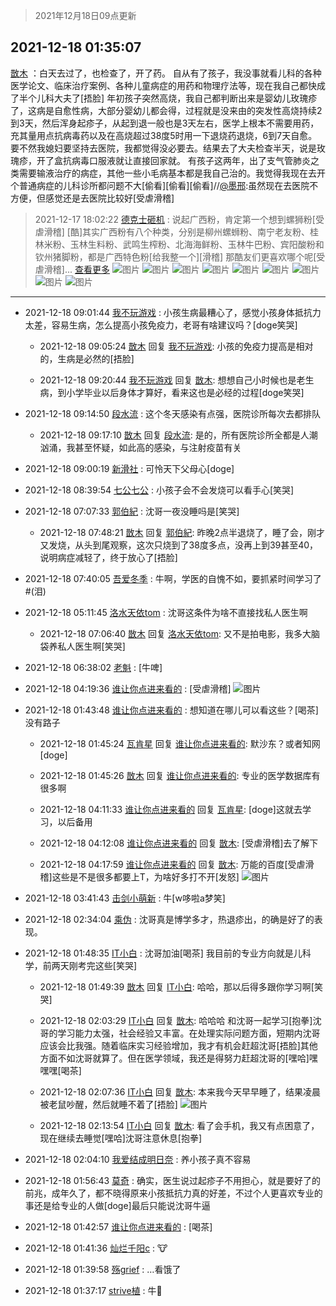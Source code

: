 > 2021年12月18日09点更新
<link rel="stylesheet" href="https://cdn.jsdelivr.net/gh/taotie6/sampleJSON@main/css/photo_show.css">
<meta name="referrer" content="no-referrer" />


 ## 2021-12-18 01:35:07 

 [㪚木](https://www.coolapk.com/feed/32199798?shareKey=YTBmN2M2YjE1MWU3NjFiY2QwYTM~) ：白天去过了，也检查了，开了药。
自从有了孩子，我没事就看儿科的各种医学论文、临床治疗案例、各种儿童病症的用药和物理疗法等，现在我自己都快成了半个儿科大夫了[捂脸]
年初孩子突然高烧，我自己都判断出来是婴幼儿玫瑰疹了，这病是自愈性病，大部分婴幼儿都会得<!--break-->，过程就是没来由的突发性高烧持续2到3天，然后浑身起疹子，从起到退一般也是3天左右，医学上根本不需要用药，充其量用点抗病毒药以及在高烧超过38度5时用一下退烧药退烧，6到7天自愈。要不然我媳妇要坚持去医院，我都觉得没必要去。结果去了大夫检查半天，说是玫瑰疹，开了盒抗病毒口服液就让直接回家就。
有孩子这两年，出了支气管肺炎之类需要输液治疗的病症，其他一些小毛病基本都是我自己治的。我觉得我现在去开个普通病症的儿科诊所都问题不大[偷看][偷看][偷看]//<a class="feed-link-uname" href="/u/墨邢">@墨邢</a>:虽然现在去医院不方便，但感觉还是去医院比较好[受虐滑稽] 

<div class="album">
</div>

> 2021-12-17 18:02:22 
> [德克士砸机](https://www.coolapk.com/feed/32190225?shareKey=M2RhYTI1ZGYwNTMzNjFiY2QwYTM~) : 说起广西粉，肯定第一个想到螺狮粉[受虐滑稽] [酷]其实广西粉有八个种类，分别是柳州螺蛳粉、南宁老友粉、桂林米粉、玉林生料粉、武鸣生榨粉、北海海鲜粉、玉林牛巴粉、宾阳酸粉和钦州猪脚粉，都是广西特色粉[给我整一个][滑稽] 那酷友们更喜欢哪个呢[受虐滑稽]... <a href="">查看更多</a> 
![图片](https://image.coolapk.com/feed/2021/1217/18/4362128_ab8df444_5339_3123_214@500x500.jpeg)
![图片](https://image.coolapk.com/feed/2021/1217/18/4362128_858a9662_5339_3129_439@640x480.jpeg)
![图片](https://image.coolapk.com/feed/2021/1217/18/4362128_f46a814d_5339_3135_611@1024x696.jpeg)
![图片](https://image.coolapk.com/feed/2021/1217/18/4362128_c399871f_5339_3144_963@640x427.jpeg)
![图片](https://image.coolapk.com/feed/2021/1217/18/4362128_3a74e432_5339_3149_241@500x606.jpeg)
![图片](https://image.coolapk.com/feed/2021/1217/18/4362128_3c231271_5339_316_648@500x515.jpeg)
![图片](https://image.coolapk.com/feed/2021/1217/18/4362128_35a56184_5339_3175_216@500x344.jpeg)
![图片](https://image.coolapk.com/feed/2021/1217/18/4362128_26508367_5339_3181_230@500x375.jpeg)
![图片](https://image.coolapk.com/feed/2021/1217/18/4362128_e8eb288f_5339_3185_666@720x480.jpeg)

 ------- 

- 2021-12-18 09:01:44 [我不玩游戏](uid=3058829) : 小孩生病最糟心了，感觉小孩身体抵抗力太差，容易生病，怎么提高小孩免疫力，老哥有啥建议吗？[doge笑哭] 

    - 2021-12-18 09:05:24 [㪚木](uid=1081091) 回复 [我不玩游戏](uid=3058829): 小孩的免疫力提高是相对的，生病是必然的[捂脸] 

    - 2021-12-18 09:20:44 [我不玩游戏](uid=3058829) 回复 [㪚木](uid=1081091): 想想自己小时候也是老生病，到小学毕业以后身体才算好，看来这也是必经的过程[doge笑哭] 

- 2021-12-18 09:14:50 [段水流](uid=735202) : 这个冬天感染有点强，医院诊所每次去都排队 

    - 2021-12-18 09:17:10 [㪚木](uid=1081091) 回复 [段水流](uid=735202): 是的，所有医院诊所全都是人潮汹涌，我甚至怀疑，如此高的感染，与注射疫苗有关 

- 2021-12-18 09:00:19 [新滑社](uid=2627292) : 可怜天下父母心[doge] 

- 2021-12-18 08:39:54 [七公七公](uid=1763604) : 小孩子会不会发烧可以看手心[笑哭] 

- 2021-12-18 07:07:33 [郭伯紀](uid=2859803) : 沈哥一夜没睡吗是[笑哭] 

    - 2021-12-18 07:48:21 [㪚木](uid=1081091) 回复 [郭伯紀](uid=2859803): 昨晚2点半退烧了，睡了会，刚才又发烧，从头到尾观察，这次只烧到了38度多点，没再上到39甚至40，说明病症减轻了，终于放心了[捂脸] 

- 2021-12-18 07:40:05 [吾爱冬季](uid=853318) : 牛啊，学医的自愧不如，要抓紧时间学习了#(泪) 

- 2021-12-18 05:11:45 [洛水天依tom](uid=1661759) : 沈哥这条件为啥不直接找私人医生啊 

    - 2021-12-18 07:06:40 [㪚木](uid=1081091) 回复 [洛水天依tom](uid=1661759): 又不是拍电影，我多大脑袋养私人医生啊[笑哭] 

- 2021-12-18 06:38:02 [老魁](uid=1703096) : [牛啤] 

- 2021-12-18 04:19:36 [谁让你点进来看的](uid=1348471) : [受虐滑稽] ![图片](https://image.coolapk.com/feed/2021/1218/04/1348471_52fca4bc_2375_7253_375@1080x2400.jpeg)

- 2021-12-18 01:43:48 [谁让你点进来看的](uid=1348471) : 想知道在哪儿可以看这些？[喝茶]没有路子 

    - 2021-12-18 01:45:24 [瓦肯星](uid=1953335) 回复 [谁让你点进来看的](uid=1348471): 默沙东？或者知网[doge] 

    - 2021-12-18 01:45:26 [㪚木](uid=1081091) 回复 [谁让你点进来看的](uid=1348471): 专业的医学数据库有很多啊 

    - 2021-12-18 04:11:33 [谁让你点进来看的](uid=1348471) 回复 [瓦肯星](uid=1953335): [doge]这就去学习，以后备用 

    - 2021-12-18 04:12:08 [谁让你点进来看的](uid=1348471) 回复 [㪚木](uid=1081091): [受虐滑稽]去了解下 

    - 2021-12-18 04:17:59 [谁让你点进来看的](uid=1348471) 回复 [㪚木](uid=1081091): 万能的百度[受虐滑稽]这些是不是很多都要上T，为啥好多打不开[发怒] ![图片](https://image.coolapk.com/feed/2021/1218/04/1348471_8763cc92_2276_9867_183@1080x2400.jpeg)

- 2021-12-18 03:41:43 [击剑小萌新](uid=3435660) : 牛[w哆啦a梦笑] 

- 2021-12-18 02:34:04 [乘伪](uid=3843637) : 沈哥真是博学多才，热退疹出，的确是好了的表现。 

- 2021-12-18 01:48:35 [IT小白](uid=1002886) : 沈哥加油[喝茶]
我目前的专业方向就是儿科学，前两天刚考完这些[笑哭] 

    - 2021-12-18 01:49:39 [㪚木](uid=1081091) 回复 [IT小白](uid=1002886): 哈哈，那以后得多跟你学习啊[笑哭] 

    - 2021-12-18 02:03:29 [IT小白](uid=1002886) 回复 [㪚木](uid=1081091): 哈哈哈 和沈哥一起学习[抱拳]沈哥的学习能力太强，社会经验又丰富。在处理实际问题方面，短期内沈哥应该会比我强。随着临床实习经验增加，我才有机会赶超沈哥[捂脸]其他方面不如沈哥就算了。但在医学领域，我还是得努力赶超沈哥的[嘿哈]嘿嘿嘿[喝茶] 

    - 2021-12-18 02:07:36 [IT小白](uid=1002886) 回复 [㪚木](uid=1081091): 本来我今天早早睡了，结果凌晨被老鼠吵醒，然后就睡不着了[捂脸] ![图片](https://image.coolapk.com/feed/2021/1218/02/1002886_8673573d_4455_2342_260@2042x1532.jpeg)

    - 2021-12-18 02:13:54 [IT小白](uid=1002886) 回复 [㪚木](uid=1081091): 看了会手机，我又有点困意了，现在继续去睡觉[嘿哈]沈哥注意休息[抱拳] 

- 2021-12-18 02:04:10 [我爱结成明日奈](uid=1772977) : 养小孩子真不容易 

- 2021-12-18 01:56:43 [莫奇](uid=131936) : 确实，医生说过起疹子不用担心，就是要好了的前兆，成年久了，都不晓得原来小孩抵抗力真的好差，不过个人更喜欢专业的事还是给专业的人做[doge]最后只能说沈哥牛逼 

- 2021-12-18 01:42:57 [谁让你点进来看的](uid=1348471) : [喝茶] 

- 2021-12-18 01:41:36 [灿烂千阳c](uid=1577985) : 🐮 

- 2021-12-18 01:39:58 [殇grief](uid=4392516) : …看饿了 

- 2021-12-18 01:37:17 [strive植](uid=1468928) : 牛🍺 

